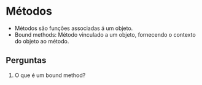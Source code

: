 # Métodos

- Métodos são funções associadas á um objeto.
- Bound methods: Método vinculado a um objeto, fornecendo o contexto do objeto ao método.

## Perguntas

1. O que é um bound method?